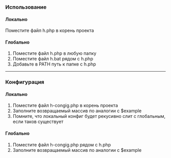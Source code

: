 ### Использование 
#### Локально 
Поместите файл h.php в корень проекта

#### Глобально
1. Поместите файл h.php в любую папку
2. Поместите файл h.bat рядом с h.php
3. Добавьте в PATH путь к папке с h.php

-------------------

### Конфигурация
#### Локально 
1. Поместите файл h-congig.php в корень проекта
2. Заполните возвращаемый массив по аналогии с $example
3. Помните, что локальный конфиг будет рекусивно слит с глобальным, если таков существует

#### Глобально
1. Поместите файл h-congig.php рядом с h.php
2. Заполните возвращаемый массив по аналогии с $example

